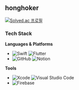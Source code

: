 ## honghoker

[![Solved.ac
프로필](http://mazassumnida.wtf/api/mini/generate_badge?boj=honghoker)](https://solved.ac/honghoker)

### Tech Stack
**Languages & Platforms**
 
- ![Swift](https://img.shields.io/badge/-Swift-F05138?style=flat&logo=swift&logoColor=white) ![Flutter](https://img.shields.io/badge/-Flutter-333333?style=flat&logo=flutter&logoColor=02569B)
- ![GitHub](https://img.shields.io/badge/-GitHub-333333?style=flat&logo=github) ![Notion](https://img.shields.io/badge/-Notion-333333?style=flat&logo=notion)  

**Tools**
- ![Xcode](https://img.shields.io/badge/-Xcode-333333?style=flat&logo=Xcode) ![Visual Studio Code](https://img.shields.io/badge/-Visual%20Studio%20Code-333333?style=flat&logo=visual-studio-code&logoColor=007ACC) 
- ![Firebase](https://img.shields.io/badge/-Firebase-333333?style=flat&logo=firebase)


<!--
**honghoker/honghoker** is a ✨ _special_ ✨ repository because its `README.md` (this file) appears on your GitHub profile.

Here are some ideas to get you started:

- 🔭 I’m currently working on ...
- 🌱 I’m currently learning ...
- 👯 I’m looking to collaborate on ...
- 🤔 I’m looking for help with ...
- 💬 Ask me about ...
- 📫 How to reach me: ...
- 😄 Pronouns: ...
- ⚡ Fun fact: ...
-->

